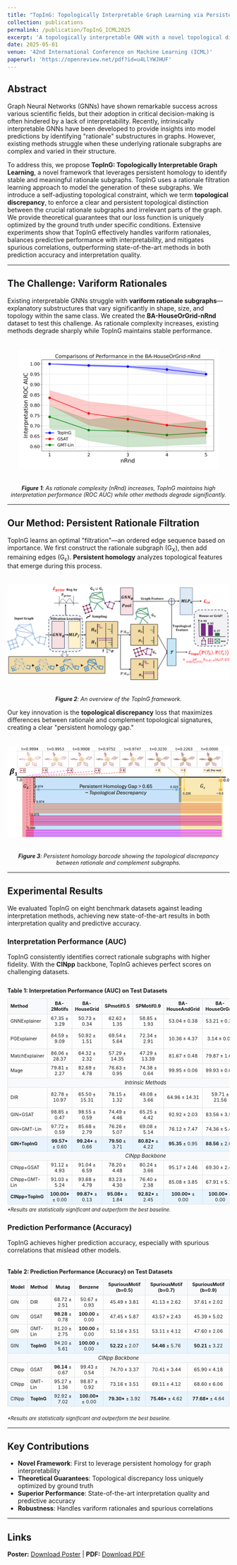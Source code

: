 ```yaml
---
title: "TopInG: Topologically Interpretable Graph Learning via Persistent Rationale Filtration"
collection: publications
permalink: /publication/TopInG_ICML2025
excerpt: 'A topologically interpretable GNN with a novel topological discrepancy loss is proved to be uniquely optimized by ground truth.'
date: 2025-05-01
venue: '42nd International Conference on Machine Learning (ICML)'
paperurl: 'https://openreview.net/pdf?id=u4LlYWJHUF'
---
```


## Abstract

Graph Neural Networks (GNNs) have shown remarkable success across various scientific fields, but their adoption in critical decision-making is often hindered by a lack of interpretability. Recently, intrinsically interpretable GNNs have been developed to provide insights into model predictions by identifying "rationale" substructures in graphs. However, existing methods struggle when these underlying rationale subgraphs are complex and varied in their structure.

To address this, we propose **TopInG: Topologically Interpretable Graph Learning**, a novel framework that leverages persistent homology to identify stable and meaningful rationale subgraphs. TopInG uses a rationale filtration learning approach to model the generation of these subgraphs. We introduce a self-adjusting topological constraint, which we term **topological discrepancy**, to enforce a clear and persistent topological distinction between the crucial rationale subgraphs and irrelevant parts of the graph. We provide theoretical guarantees that our loss function is uniquely optimized by the ground truth under specific conditions. Extensive experiments show that TopInG effectively handles variform rationales, balances predictive performance with interpretability, and mitigates spurious correlations, outperforming state-of-the-art methods in both prediction accuracy and interpretation quality.

---

## The Challenge: Variform Rationales

Existing interpretable GNNs struggle with **variform rationale subgraphs**—explanatory substructures that vary significantly in shape, size, and topology within the same class. We created the **BA-HouseOrGrid-nRnd** dataset to test this challenge. As rationale complexity increases, existing methods degrade sharply while TopInG maintains stable performance.

<div style="text-align: center;">
  <img src="/files/toping/horg_n.png" alt="Comparison on BA-HouseOrGrid-nRnd dataset" style="max-width: 90%; height: auto; margin: 20px 0;">
  <p style="font-size: 0.9em;"><em><b>Figure 1</b>: As rationale complexity (nRnd) increases, TopInG maintains high interpretation performance (ROC AUC) while other methods degrade significantly.</em></p>
</div>

---

## Our Method: Persistent Rationale Filtration

TopInG learns an optimal "filtration"—an ordered edge sequence based on importance. We first construct the rationale subgraph (G<sub>X</sub>), then add remaining edges (G<sub>ε</sub>). **Persistent homology** analyzes topological features that emerge during this process.

<div style="text-align: center;">
  <img src="/files/toping/overview.png" alt="TopInG Method Overview" style="max-width: 100%; height: auto; margin: 20px 0;">
  <p style="font-size: 0.9em;"><em><b>Figure 2</b>: An overview of the TopInG framework.</em></p>
</div>

Our key innovation is the **topological discrepancy** loss that maximizes differences between rationale and complement topological signatures, creating a clear "persistent homology gap."

<div style="text-align: center;">
  <img src="/files/toping/barcode_prereview.png" alt="Persistent Homology Gap" style="max-width: 100%; height: auto; margin: 20px 0;">
  <p style="font-size: 0.9em;"><em><b>Figure 3</b>: Persistent homology barcode showing the topological discrepancy between rationale and complement subgraphs.</em></p>
</div>

---

## Experimental Results

We evaluated TopInG on eight benchmark datasets against leading interpretation methods, achieving new state-of-the-art results in both interpretation quality and predictive accuracy.

### Interpretation Performance (AUC)

TopInG consistently identifies correct rationale subgraphs with higher fidelity. With the **CINpp** backbone, TopInG achieves perfect scores on challenging datasets.

<div style="overflow-x: auto;">
<p style="font-size: 0.9em; font-weight: bold; margin-bottom: 10px;">Table 1: Interpretation Performance (AUC) on Test Datasets</p>
<table style="font-size: 0.75em; width: 100%; border-collapse: collapse; margin: 0 auto;">
<thead>
<tr style="background-color: #f8f9fa;">
<th style="padding: 4px 6px; text-align: left; border: 1px solid #dee2e6;">Method</th>
<th style="padding: 4px 6px; text-align: center; border: 1px solid #dee2e6;">BA-2Motifs</th>
<th style="padding: 4px 6px; text-align: center; border: 1px solid #dee2e6;">BA-HouseGrid</th>
<th style="padding: 4px 6px; text-align: center; border: 1px solid #dee2e6;">SPmotif0.5</th>
<th style="padding: 4px 6px; text-align: center; border: 1px solid #dee2e6;">SPMotif0.9</th>
<th style="padding: 4px 6px; text-align: center; border: 1px solid #dee2e6;">BA-HouseAndGrid</th>
<th style="padding: 4px 6px; text-align: center; border: 1px solid #dee2e6;">BA-HouseOrGrid</th>
<th style="padding: 4px 6px; text-align: center; border: 1px solid #dee2e6;">Mutag</th>
<th style="padding: 4px 6px; text-align: center; border: 1px solid #dee2e6;">Benzene</th>
</tr>
</thead>
<tbody>
<tr><td style="padding: 3px 6px; border: 1px solid #dee2e6;">GNNExplainer</td><td style="padding: 3px 6px; text-align: center; border: 1px solid #dee2e6;">67.35 ± 3.29</td><td style="padding: 3px 6px; text-align: center; border: 1px solid #dee2e6;">50.73 ± 0.34</td><td style="padding: 3px 6px; text-align: center; border: 1px solid #dee2e6;">62.62 ± 1.35</td><td style="padding: 3px 6px; text-align: center; border: 1px solid #dee2e6;">58.85 ± 1.93</td><td style="padding: 3px 6px; text-align: center; border: 1px solid #dee2e6;">53.04 ± 0.38</td><td style="padding: 3px 6px; text-align: center; border: 1px solid #dee2e6;">53.21 ± 0.36</td><td style="padding: 3px 6px; text-align: center; border: 1px solid #dee2e6;">61.98 ± 5.45</td><td style="padding: 3px 6px; text-align: center; border: 1px solid #dee2e6;">48.72 ± 0.14</td></tr>
<tr><td style="padding: 3px 6px; border: 1px solid #dee2e6;">PGExplainer</td><td style="padding: 3px 6px; text-align: center; border: 1px solid #dee2e6;">84.59 ± 9.09</td><td style="padding: 3px 6px; text-align: center; border: 1px solid #dee2e6;">50.92 ± 1.51</td><td style="padding: 3px 6px; text-align: center; border: 1px solid #dee2e6;">69.54 ± 5.64</td><td style="padding: 3px 6px; text-align: center; border: 1px solid #dee2e6;">72.34 ± 2.91</td><td style="padding: 3px 6px; text-align: center; border: 1px solid #dee2e6;">10.36 ± 4.37</td><td style="padding: 3px 6px; text-align: center; border: 1px solid #dee2e6;">3.14 ± 0.01</td><td style="padding: 3px 6px; text-align: center; border: 1px solid #dee2e6;">60.91 ± 17.10</td><td style="padding: 3px 6px; text-align: center; border: 1px solid #dee2e6;">4.26 ± 0.36</td></tr>
<tr><td style="padding: 3px 6px; border: 1px solid #dee2e6;">MatchExplainer</td><td style="padding: 3px 6px; text-align: center; border: 1px solid #dee2e6;">86.06 ± 28.37</td><td style="padding: 3px 6px; text-align: center; border: 1px solid #dee2e6;">64.32 ± 2.32</td><td style="padding: 3px 6px; text-align: center; border: 1px solid #dee2e6;">57.29 ± 14.35</td><td style="padding: 3px 6px; text-align: center; border: 1px solid #dee2e6;">47.29 ± 13.39</td><td style="padding: 3px 6px; text-align: center; border: 1px solid #dee2e6;">81.67 ± 0.48</td><td style="padding: 3px 6px; text-align: center; border: 1px solid #dee2e6;">79.87 ± 1.61</td><td style="padding: 3px 6px; text-align: center; border: 1px solid #dee2e6;">91.04 ± 6.59</td><td style="padding: 3px 6px; text-align: center; border: 1px solid #dee2e6;">55.65 ± 1.16</td></tr>
<tr><td style="padding: 3px 6px; border: 1px solid #dee2e6;">Mage</td><td style="padding: 3px 6px; text-align: center; border: 1px solid #dee2e6;">79.81 ± 2.27</td><td style="padding: 3px 6px; text-align: center; border: 1px solid #dee2e6;">82.69 ± 4.78</td><td style="padding: 3px 6px; text-align: center; border: 1px solid #dee2e6;">76.63 ± 0.95</td><td style="padding: 3px 6px; text-align: center; border: 1px solid #dee2e6;">74.38 ± 0.64</td><td style="padding: 3px 6px; text-align: center; border: 1px solid #dee2e6;">99.95 ± 0.06</td><td style="padding: 3px 6px; text-align: center; border: 1px solid #dee2e6;">99.93 ± 0.07</td><td style="padding: 3px 6px; text-align: center; border: 1px solid #dee2e6;">99.57 ± 0.47</td><td style="padding: 3px 6px; text-align: center; border: 1px solid #dee2e6;">96.03 ± 0.63</td></tr>
<tr style="background-color: #f8f9fa;"><td colspan="9" style="padding: 3px; border: 1px solid #dee2e6; text-align: center; font-size: 1.1em;"><em>Intrinsic Methods</em></td></tr>
<tr><td style="padding: 3px 6px; border: 1px solid #dee2e6;">DIR</td><td style="padding: 3px 6px; text-align: center; border: 1px solid #dee2e6;">82.78 ± 10.97</td><td style="padding: 3px 6px; text-align: center; border: 1px solid #dee2e6;">65.50 ± 15.31</td><td style="padding: 3px 6px; text-align: center; border: 1px solid #dee2e6;">78.15 ± 1.32</td><td style="padding: 3px 6px; text-align: center; border: 1px solid #dee2e6;">49.08 ± 3.66</td><td style="padding: 3px 6px; text-align: center; border: 1px solid #dee2e6;">64.96 ± 14.31</td><td style="padding: 3px 6px; text-align: center; border: 1px solid #dee2e6;">59.71 ± 21.56</td><td style="padding: 3px 6px; text-align: center; border: 1px solid #dee2e6;">64.44 ± 28.81</td><td style="padding: 3px 6px; text-align: center; border: 1px solid #dee2e6;">54.08 ± 13.75</td></tr>
<tr><td style="padding: 3px 6px; border: 1px solid #dee2e6;">GIN+GSAT</td><td style="padding: 3px 6px; text-align: center; border: 1px solid #dee2e6;">98.85 ± 0.47</td><td style="padding: 3px 6px; text-align: center; border: 1px solid #dee2e6;">98.55 ± 0.59</td><td style="padding: 3px 6px; text-align: center; border: 1px solid #dee2e6;">74.49 ± 4.46</td><td style="padding: 3px 6px; text-align: center; border: 1px solid #dee2e6;">65.25 ± 4.42</td><td style="padding: 3px 6px; text-align: center; border: 1px solid #dee2e6;">92.92 ± 2.03</td><td style="padding: 3px 6px; text-align: center; border: 1px solid #dee2e6;">83.56 ± 3.57</td><td style="padding: 3px 6px; text-align: center; border: 1px solid #dee2e6;">99.38 ± 0.25</td><td style="padding: 3px 6px; text-align: center; border: 1px solid #dee2e6;">91.57 ± 1.48</td></tr>
<tr><td style="padding: 3px 6px; border: 1px solid #dee2e6;">GIN+GMT-Lin</td><td style="padding: 3px 6px; text-align: center; border: 1px solid #dee2e6;">97.72 ± 0.59</td><td style="padding: 3px 6px; text-align: center; border: 1px solid #dee2e6;">85.68 ± 2.79</td><td style="padding: 3px 6px; text-align: center; border: 1px solid #dee2e6;">76.26 ± 5.07</td><td style="padding: 3px 6px; text-align: center; border: 1px solid #dee2e6;">69.08 ± 5.14</td><td style="padding: 3px 6px; text-align: center; border: 1px solid #dee2e6;">76.12 ± 7.47</td><td style="padding: 3px 6px; text-align: center; border: 1px solid #dee2e6;">74.36 ± 5.41</td><td style="padding: 3px 6px; text-align: center; border: 1px solid #dee2e6;"><strong>99.87</strong> ± 0.09</td><td style="padding: 3px 6px; text-align: center; border: 1px solid #dee2e6;">83.90 ± 6.07</td></tr>
<tr style="background-color: #e8f4fd;"><td style="padding: 3px 6px; border: 1px solid #dee2e6;"><strong>GIN+TopInG</strong></td><td style="padding: 3px 6px; text-align: center; border: 1px solid #dee2e6;"><strong>99.57*</strong> ± 0.60</td><td style="padding: 3px 6px; text-align: center; border: 1px solid #dee2e6;"><strong>99.24*</strong> ± 0.66</td><td style="padding: 3px 6px; text-align: center; border: 1px solid #dee2e6;"><strong>79.50</strong> ± 3.71</td><td style="padding: 3px 6px; text-align: center; border: 1px solid #dee2e6;"><strong>80.82*</strong> ± 4.22</td><td style="padding: 3px 6px; text-align: center; border: 1px solid #dee2e6;"><strong>95.35</strong> ± 0.95</td><td style="padding: 3px 6px; text-align: center; border: 1px solid #dee2e6;"><strong>88.56</strong> ± 2.04</td><td style="padding: 3px 6px; text-align: center; border: 1px solid #dee2e6;">95.79 ± 1.93</td><td style="padding: 3px 6px; text-align: center; border: 1px solid #dee2e6;"><strong>98.22*</strong> ± 0.92</td></tr>
<tr style="background-color: #f8f9fa;"><td colspan="9" style="padding: 3px; border: 1px solid #dee2e6; text-align: center; font-size: 1.1em;"><em>CINpp Backbone</em></td></tr>
<tr><td style="padding: 3px 6px; border: 1px solid #dee2e6;">CINpp+GSAT</td><td style="padding: 3px 6px; text-align: center; border: 1px solid #dee2e6;">91.12 ± 4.93</td><td style="padding: 3px 6px; text-align: center; border: 1px solid #dee2e6;">91.04 ± 6.59</td><td style="padding: 3px 6px; text-align: center; border: 1px solid #dee2e6;">78.20 ± 4.48</td><td style="padding: 3px 6px; text-align: center; border: 1px solid #dee2e6;">80.24 ± 3.66</td><td style="padding: 3px 6px; text-align: center; border: 1px solid #dee2e6;">95.17 ± 2.46</td><td style="padding: 3px 6px; text-align: center; border: 1px solid #dee2e6;">69.30 ± 2.48</td><td style="padding: 3px 6px; text-align: center; border: 1px solid #dee2e6;">97.27 ± 0.47</td><td style="padding: 3px 6px; text-align: center; border: 1px solid #dee2e6;">95.40 ± 3.05</td></tr>
<tr><td style="padding: 3px 6px; border: 1px solid #dee2e6;">CINpp+GMT-Lin</td><td style="padding: 3px 6px; text-align: center; border: 1px solid #dee2e6;">91.03 ± 5.24</td><td style="padding: 3px 6px; text-align: center; border: 1px solid #dee2e6;">93.68 ± 4.79</td><td style="padding: 3px 6px; text-align: center; border: 1px solid #dee2e6;">83.23 ± 4.30</td><td style="padding: 3px 6px; text-align: center; border: 1px solid #dee2e6;">76.40 ± 2.38</td><td style="padding: 3px 6px; text-align: center; border: 1px solid #dee2e6;">85.08 ± 3.85</td><td style="padding: 3px 6px; text-align: center; border: 1px solid #dee2e6;">67.91 ± 5.10</td><td style="padding: 3px 6px; text-align: center; border: 1px solid #dee2e6;"><strong>97.48</strong> ± 0.81</td><td style="padding: 3px 6px; text-align: center; border: 1px solid #dee2e6;">94.44 ± 2.49</td></tr>
<tr style="background-color: #e8f4fd;"><td style="padding: 3px 6px; border: 1px solid #dee2e6;"><strong>CINpp+TopInG</strong></td><td style="padding: 3px 6px; text-align: center; border: 1px solid #dee2e6;"><strong>100.00*</strong> ± 0.00</td><td style="padding: 3px 6px; text-align: center; border: 1px solid #dee2e6;"><strong>99.87*</strong> ± 0.13</td><td style="padding: 3px 6px; text-align: center; border: 1px solid #dee2e6;"><strong>95.08*</strong> ± 1.84</td><td style="padding: 3px 6px; text-align: center; border: 1px solid #dee2e6;"><strong>92.82*</strong> ± 2.45</td><td style="padding: 3px 6px; text-align: center; border: 1px solid #dee2e6;"><strong>100.00*</strong> ± 0.00</td><td style="padding: 3px 6px; text-align: center; border: 1px solid #dee2e6;"><strong>100.00*</strong> ± 0.00</td><td style="padding: 3px 6px; text-align: center; border: 1px solid #dee2e6;">96.38 ± 2.56</td><td style="padding: 3px 6px; text-align: center; border: 1px solid #dee2e6;"><strong>100.00*</strong> ± 0.00</td></tr>
</tbody>
</table>
</div>

<p style="font-size: 0.8em; text-align: left; margin-top: 5px;"><em>*Results are statistically significant and outperform the best baseline.</em></p>

### Prediction Performance (Accuracy)

TopInG achieves higher prediction accuracy, especially with spurious correlations that mislead other models.

<div style="overflow-x: auto; margin: 20px 0;">
<p style="font-size: 0.9em; font-weight: bold; margin-bottom: 10px;">Table 2: Prediction Performance (Accuracy) on Test Datasets</p>
<table style="font-size: 0.75em; width: 100%; border-collapse: collapse; margin: 0 auto;">
<thead>
<tr style="background-color: #f8f9fa;">
<th style="padding: 4px 6px; text-align: left; border: 1px solid #dee2e6;">Model</th>
<th style="padding: 4px 6px; text-align: left; border: 1px solid #dee2e6;">Method</th>
<th style="padding: 4px 6px; text-align: center; border: 1px solid #dee2e6;">Mutag</th>
<th style="padding: 4px 6px; text-align: center; border: 1px solid #dee2e6;">Benzene</th>
<th style="padding: 4px 6px; text-align: center; border: 1px solid #dee2e6;">SpuriousMotif (b=0.5)</th>
<th style="padding: 4px 6px; text-align: center; border: 1px solid #dee2e6;">SpuriousMotif (b=0.7)</th>
<th style="padding: 4px 6px; text-align: center; border: 1px solid #dee2e6;">SpuriousMotif (b=0.9)</th>
</tr>
</thead>
<tbody>
<tr><td style="padding: 3px 6px; border: 1px solid #dee2e6;">GIN</td><td style="padding: 3px 6px; border: 1px solid #dee2e6;">DIR</td><td style="padding: 3px 6px; text-align: center; border: 1px solid #dee2e6;">68.72 ± 2.51</td><td style="padding: 3px 6px; text-align: center; border: 1px solid #dee2e6;">50.67 ± 0.93</td><td style="padding: 3px 6px; text-align: center; border: 1px solid #dee2e6;">45.49 ± 3.81</td><td style="padding: 3px 6px; text-align: center; border: 1px solid #dee2e6;">41.13 ± 2.62</td><td style="padding: 3px 6px; text-align: center; border: 1px solid #dee2e6;">37.61 ± 2.02</td></tr>
<tr><td style="padding: 3px 6px; border: 1px solid #dee2e6;">GIN</td><td style="padding: 3px 6px; border: 1px solid #dee2e6;">GSAT</td><td style="padding: 3px 6px; text-align: center; border: 1px solid #dee2e6;"><strong>98.28</strong> ± 0.78</td><td style="padding: 3px 6px; text-align: center; border: 1px solid #dee2e6;"><strong>100.00</strong> ± 0.00</td><td style="padding: 3px 6px; text-align: center; border: 1px solid #dee2e6;">47.45 ± 5.87</td><td style="padding: 3px 6px; text-align: center; border: 1px solid #dee2e6;">43.57 ± 2.43</td><td style="padding: 3px 6px; text-align: center; border: 1px solid #dee2e6;">45.39 ± 5.02</td></tr>
<tr><td style="padding: 3px 6px; border: 1px solid #dee2e6;">GIN</td><td style="padding: 3px 6px; border: 1px solid #dee2e6;">GMT-Lin</td><td style="padding: 3px 6px; text-align: center; border: 1px solid #dee2e6;">91.20 ± 2.75</td><td style="padding: 3px 6px; text-align: center; border: 1px solid #dee2e6;"><strong>100.00</strong> ± 0.00</td><td style="padding: 3px 6px; text-align: center; border: 1px solid #dee2e6;">51.16 ± 3.51</td><td style="padding: 3px 6px; text-align: center; border: 1px solid #dee2e6;">53.11 ± 4.12</td><td style="padding: 3px 6px; text-align: center; border: 1px solid #dee2e6;">47.60 ± 2.06</td></tr>
<tr style="background-color: #e8f4fd;"><td style="padding: 3px 6px; border: 1px solid #dee2e6;">GIN</td><td style="padding: 3px 6px; border: 1px solid #dee2e6;"><strong>TopInG</strong></td><td style="padding: 3px 6px; text-align: center; border: 1px solid #dee2e6;">94.20 ± 5.61</td><td style="padding: 3px 6px; text-align: center; border: 1px solid #dee2e6;"><strong>100.00</strong> ± 0.00</td><td style="padding: 3px 6px; text-align: center; border: 1px solid #dee2e6;"><strong>52.22</strong> ± 2.07</td><td style="padding: 3px 6px; text-align: center; border: 1px solid #dee2e6;"><strong>54.46</strong> ± 5.76</td><td style="padding: 3px 6px; text-align: center; border: 1px solid #dee2e6;"><strong>50.21</strong> ± 3.22</td></tr>
<tr style="background-color: #f8f9fa;"><td colspan="7" style="padding: 3px; border: 1px solid #dee2e6; text-align: center; font-size: 1.1em;"><em>CINpp Backbone</em></td></tr>
<tr><td style="padding: 3px 6px; border: 1px solid #dee2e6;">CINpp</td><td style="padding: 3px 6px; border: 1px solid #dee2e6;">GSAT</td><td style="padding: 3px 6px; text-align: center; border: 1px solid #dee2e6;"><strong>96.14</strong> ± 0.67</td><td style="padding: 3px 6px; text-align: center; border: 1px solid #dee2e6;">99.43 ± 0.54</td><td style="padding: 3px 6px; text-align: center; border: 1px solid #dee2e6;">74.70 ± 3.37</td><td style="padding: 3px 6px; text-align: center; border: 1px solid #dee2e6;">70.41 ± 3.44</td><td style="padding: 3px 6px; text-align: center; border: 1px solid #dee2e6;">65.90 ± 4.18</td></tr>
<tr><td style="padding: 3px 6px; border: 1px solid #dee2e6;">CINpp</td><td style="padding: 3px 6px; border: 1px solid #dee2e6;">GMT-Lin</td><td style="padding: 3px 6px; text-align: center; border: 1px solid #dee2e6;">95.27 ± 1.36</td><td style="padding: 3px 6px; text-align: center; border: 1px solid #dee2e6;">98.87 ± 0.92</td><td style="padding: 3px 6px; text-align: center; border: 1px solid #dee2e6;">73.16 ± 3.51</td><td style="padding: 3px 6px; text-align: center; border: 1px solid #dee2e6;">69.11 ± 4.12</td><td style="padding: 3px 6px; text-align: center; border: 1px solid #dee2e6;">68.60 ± 6.06</td></tr>
<tr style="background-color: #e8f4fd;"><td style="padding: 3px 6px; border: 1px solid #dee2e6;">CINpp</td><td style="padding: 3px 6px; border: 1px solid #dee2e6;"><strong>TopInG</strong></td><td style="padding: 3px 6px; text-align: center; border: 1px solid #dee2e6;">92.92 ± 7.02</td><td style="padding: 3px 6px; text-align: center; border: 1px solid #dee2e6;"><strong>100.00*</strong> ± 0.00</td><td style="padding: 3px 6px; text-align: center; border: 1px solid #dee2e6;"><strong>79.30*</strong> ± 3.92</td><td style="padding: 3px 6px; text-align: center; border: 1px solid #dee2e6;"><strong>75.46*</strong> ± 4.62</td><td style="padding: 3px 6px; text-align: center; border: 1px solid #dee2e6;"><strong>77.68*</strong> ± 4.64</td></tr>
</tbody>
</table>
</div>

<p style="font-size: 0.8em; text-align: left; margin-top: 5px;"><em>*Results are statistically significant and outperform the best baseline.</em></p>

---

## Key Contributions

- **Novel Framework**: First to leverage persistent homology for graph interpretability
- **Theoretical Guarantees**: Topological discrepancy loss uniquely optimized by ground truth
- **Superior Performance**: State-of-the-art interpretation quality and predictive accuracy
- **Robustness**: Handles variform rationales and spurious correlations

---

## Links

**Poster:** [Download Poster](/files/toping/TopInG_poster_icml25.pdf) | **PDF:** [Download PDF](/files/toping/toping_icml25.pdf)